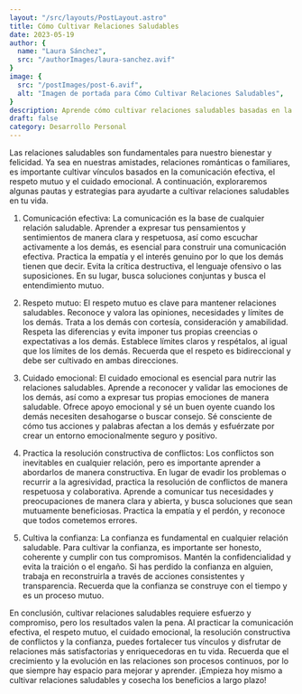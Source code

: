 ```yaml
---
layout: "/src/layouts/PostLayout.astro"
title: Cómo Cultivar Relaciones Saludables
date: 2023-05-19
author: {
  name: "Laura Sánchez",
  src: "/authorImages/laura-sanchez.avif"
}
image: {
  src: "/postImages/post-6.avif",
  alt: "Imagen de portada para Cómo Cultivar Relaciones Saludables",
}
description: Aprende cómo cultivar relaciones saludables basadas en la comunicación efectiva, el respeto mutuo y el cuidado emocional.
draft: false
category: Desarrollo Personal
---
```


Las relaciones saludables son fundamentales para nuestro bienestar y felicidad. Ya sea en nuestras amistades, relaciones románticas o familiares, es importante cultivar vínculos basados en la comunicación efectiva, el respeto mutuo y el cuidado emocional. A continuación, exploraremos algunas pautas y estrategias para ayudarte a cultivar relaciones saludables en tu vida.

1. Comunicación efectiva:
La comunicación es la base de cualquier relación saludable. Aprender a expresar tus pensamientos y sentimientos de manera clara y respetuosa, así como escuchar activamente a los demás, es esencial para construir una comunicación efectiva. Practica la empatía y el interés genuino por lo que los demás tienen que decir. Evita la crítica destructiva, el lenguaje ofensivo o las suposiciones. En su lugar, busca soluciones conjuntas y busca el entendimiento mutuo.

2. Respeto mutuo:
El respeto mutuo es clave para mantener relaciones saludables. Reconoce y valora las opiniones, necesidades y límites de los demás. Trata a los demás con cortesía, consideración y amabilidad. Respeta las diferencias y evita imponer tus propias creencias o expectativas a los demás. Establece límites claros y respétalos, al igual que los límites de los demás. Recuerda que el respeto es bidireccional y debe ser cultivado en ambas direcciones.

3. Cuidado emocional:
El cuidado emocional es esencial para nutrir las relaciones saludables. Aprende a reconocer y validar las emociones de los demás, así como a expresar tus propias emociones de manera saludable. Ofrece apoyo emocional y sé un buen oyente cuando los demás necesiten desahogarse o buscar consejo. Sé consciente de cómo tus acciones y palabras afectan a los demás y esfuérzate por crear un entorno emocionalmente seguro y positivo.

4. Practica la resolución constructiva de conflictos:
Los conflictos son inevitables en cualquier relación, pero es importante aprender a abordarlos de manera constructiva. En lugar de evadir los problemas o recurrir a la agresividad, practica la resolución de conflictos de manera respetuosa y colaborativa. Aprende a comunicar tus necesidades y preocupaciones de manera clara y abierta, y busca soluciones que sean mutuamente beneficiosas. Practica la empatía y el perdón, y reconoce que todos cometemos errores.

5. Cultiva la confianza:
La confianza es fundamental en cualquier relación saludable. Para cultivar la confianza, es importante ser honesto, coherente y cumplir con tus compromisos. Mantén la confidencialidad y evita la traición o el engaño. Si has perdido la confianza en alguien, trabaja en reconstruirla a través de acciones consistentes y transparencia. Recuerda que la confianza se construye con el tiempo y es un proceso mutuo.

En conclusión, cultivar relaciones saludables requiere esfuerzo y compromiso, pero los resultados valen la pena. Al practicar la comunicación efectiva, el respeto mutuo, el cuidado emocional, la resolución constructiva de conflictos y la confianza, puedes fortalecer tus vínculos y disfrutar de relaciones más satisfactorias y enriquecedoras en tu vida. Recuerda que el crecimiento y la evolución en las relaciones son procesos continuos, por lo que siempre hay espacio para mejorar y aprender. ¡Empieza hoy mismo a cultivar relaciones saludables y cosecha los beneficios a largo plazo!
